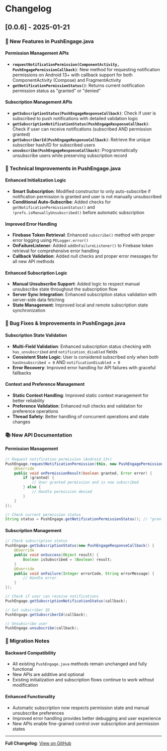 # Changelog

## [0.0.6] - 2025-01-21

### 🎉 New Features in PushEngage.java

#### Permission Management APIs
- **`requestNotificationPermission(ComponentActivity, PushEngagePermissionCallback)`**: New method for requesting notification permissions on Android 13+ with callback support for both ComponentActivity (Compose) and FragmentActivity
- **`getNotificationPermissionStatus()`**: Returns current notification permission status as "granted" or "denied"

#### Subscription Management APIs
- **`getSubscriptionStatus(PushEngageResponseCallback)`**: Check if user is subscribed to push notifications with detailed validation logic
- **`getSubscriptionNotificationStatus(PushEngageResponseCallback)`**: Check if user can receive notifications (subscribed AND permission granted)
- **`getSubscriberId(PushEngageResponseCallback)`**: Retrieve the unique subscriber hash/ID for subscribed users
- **`unsubscribe(PushEngageResponseCallback)`**: Programmatically unsubscribe users while preserving subscription record

### 🔧 Technical Improvements in PushEngage.java

#### Enhanced Initialization Logic
- **Smart Subscription**: Modified constructor to only auto-subscribe if notification permission is granted and user is not manually unsubscribed
- **Conditional Auto-Subscribe**: Added checks for `getNotificationPermissionStatus()` and `!prefs.isManuallyUnsubscribed()` before automatic subscription

#### Improved Error Handling
- **Firebase Token Retrieval**: Enhanced `subscribe()` method with proper error logging using `PELogger.error()`
- **OnFailureListener**: Added `addOnFailureListener()` to Firebase token retrieval for comprehensive error handling
- **Callback Validation**: Added null checks and proper error messages for all new API methods

#### Enhanced Subscription Logic
- **Manual Unsubscribe Support**: Added logic to respect manual unsubscribe state throughout the subscription flow
- **Server Sync Integration**: Enhanced subscription status validation with server-side data fetching
- **State Management**: Improved local and remote subscription state synchronization

### 🐛 Bug Fixes & Improvements in PushEngage.java

#### Subscription State Validation
- **Multi-Field Validation**: Enhanced subscription status checking with `has_unsubscribed` and `notification_disabled` fields
- **Consistent State Logic**: User is considered subscribed only when both `hasUnsubscribed = 0` AND `notificationDisabled = 0`
- **Error Recovery**: Improved error handling for API failures with graceful fallbacks

#### Context and Preference Management
- **Static Context Handling**: Improved static context management for better reliability
- **Preference Validation**: Enhanced null checks and validation for preference operations
- **Thread Safety**: Better handling of concurrent operations and state changes

### 📚 New API Documentation

#### Permission Management
```java
// Request notification permission (Android 13+)
PushEngage.requestNotificationPermission(this, new PushEngagePermissionCallback() {
    @Override
    public void onPermissionResult(boolean granted, Error error) {
        if (granted) {
            // User granted permission and is now subscribed
        } else {
            // Handle permission denied
        }
    }
});

// Check current permission status
String status = PushEngage.getNotificationPermissionStatus(); // "granted" or "denied"
```

#### Subscription Management
```java
// Check subscription status
PushEngage.getSubscriptionStatus(new PushEngageResponseCallback() {
    @Override
    public void onSuccess(Object result) {
        Boolean isSubscribed = (Boolean) result;
    }
    @Override
    public void onFailure(Integer errorCode, String errorMessage) {
        // Handle error
    }
});

// Check if user can receive notifications
PushEngage.getSubscriptionNotificationStatus(callback);

// Get subscriber ID
PushEngage.getSubscriberId(callback);

// Unsubscribe user
PushEngage.unsubscribe(callback);
```

### 🔄 Migration Notes

#### Backward Compatibility
- All existing `PushEngage.java` methods remain unchanged and fully functional
- New APIs are additive and optional
- Existing initialization and subscription flows continue to work without modification

#### Enhanced Functionality
- Automatic subscription now respects permission state and manual unsubscribe preferences
- Improved error handling provides better debugging and user experience
- New APIs enable fine-grained control over subscription and permission states

---

**Full Changelog**: [View on GitHub](https://github.com/awesomemotive/pushengage-android-sdk-internal/commit/d57cd4b5cd41b9d91f1694ef0c1a4d424cabe343)
